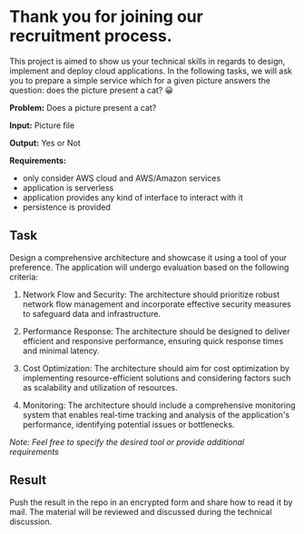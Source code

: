 # Thank you for joining our recruitment process.

This project is aimed to show us your technical skills in regards to design, implement and deploy cloud applications. In the following tasks, we will ask you to prepare a simple service which for a given picture answers the question: does the picture present a cat? 😀

**Problem:** Does a picture present a cat?

**Input:** Picture file

**Output:** Yes or Not

**Requirements:**

* only consider AWS cloud and AWS/Amazon services
* application is serverless
* application provides any kind of interface to interact with it
* persistence is provided


## Task 

Design a comprehensive architecture and showcase it using a tool of your preference. The application will undergo evaluation based on the following criteria:

1. Network Flow and Security: The architecture should prioritize robust network flow management and incorporate effective security measures to safeguard data and infrastructure.

2. Performance Response: The architecture should be designed to deliver efficient and responsive performance, ensuring quick response times and minimal latency.

3. Cost Optimization: The architecture should aim for cost optimization by implementing resource-efficient solutions and considering factors such as scalability and utilization of resources.

4. Monitoring: The architecture should include a comprehensive monitoring system that enables real-time tracking and analysis of the application's performance, identifying potential issues or bottlenecks.


*Note: Feel free to specify the desired tool or provide additional requirements*

## Result

Push the result in the repo in an encrypted form and share how to read it by mail. The material will be reviewed and discussed during the technical discussion.